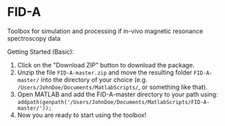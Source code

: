 # FID-A
Toolbox for simulation and processing if in-vivo magnetic resonance spectroscopy data

Getting Started (Basic):

1. Click on the "Download ZIP" button to download the package.
2. Unzip the file ``FID-A-master.zip`` and move the resulting folder ``FID-A-master/`` into the directory of your choice (e.g. ``/Users/JohnDoe/Documents/MatlabScripts/``, or something like that).
3. Open MATLAB and add the FID-A-master directory to your path using: ``addpath(genpath('/Users/JohnDoe/Documents/MatlabScripts/FID-A-master/'));``
4. Now you are ready to start using the toolbox!


